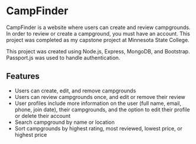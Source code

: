 # CampFinder

CampFinder is a website where users can create and review campgrounds. In order to review or create a campground, you must have an account. This project was completed as my capstone project at Minnesota State College.

This project was created using Node.js, Express, MongoDB, and Bootstrap. Passport.js was used to handle authentication.

## Features
* Users can create, edit, and remove campgrounds
* Users can review campgrounds once, and edit or remove their review
* User profiles include more information on the user (full name, email, phone, join date), their campgrounds, and the option to edit their profile or delete their account
* Search campground by name or location
* Sort campgrounds by highest rating, most reviewed, lowest price, or highest price
